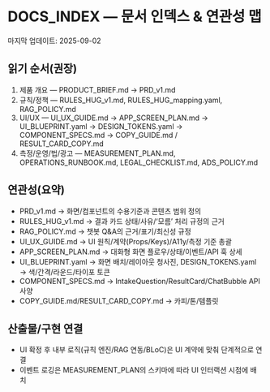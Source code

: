 # DOCS_INDEX — 문서 인덱스 & 연관성 맵

마지막 업데이트: 2025-09-02

## 읽기 순서(권장)
1) 제품 개요 — PRODUCT_BRIEF.md → PRD_v1.md
2) 규칙/정책 — RULES_HUG_v1.md, RULES_HUG_mapping.yaml, RAG_POLICY.md
3) UI/UX — UI_UX_GUIDE.md → APP_SCREEN_PLAN.md → UI_BLUEPRINT.yaml → DESIGN_TOKENS.yaml → COMPONENT_SPECS.md → COPY_GUIDE.md / RESULT_CARD_COPY.md
4) 측정/운영/법/광고 — MEASUREMENT_PLAN.md, OPERATIONS_RUNBOOK.md, LEGAL_CHECKLIST.md, ADS_POLICY.md

## 연관성(요약)
- PRD_v1.md → 화면/컴포넌트의 수용기준과 콘텐츠 범위 정의
- RULES_HUG_v1.md → 결과 카드 상태/사유/‘모름’ 처리 규정의 근거
- RAG_POLICY.md → 챗봇 Q&A의 근거/표기/최신성 규정
- UI_UX_GUIDE.md → UI 원칙/계약(Props/Keys)/A11y/측정 기준 총괄
- APP_SCREEN_PLAN.md → 대화형 화면 플로우/상태/이벤트/API 훅 상세
- UI_BLUEPRINT.yaml → 화면 배치/레이아웃 청사진, DESIGN_TOKENS.yaml → 색/간격/라운드/타이포 토큰
- COMPONENT_SPECS.md → IntakeQuestion/ResultCard/ChatBubble API 사양
- COPY_GUIDE.md/RESULT_CARD_COPY.md → 카피/톤/템플릿

## 산출물/구현 연결
- UI 확정 후 내부 로직(규칙 엔진/RAG 연동/BLoC)은 UI 계약에 맞춰 단계적으로 연결
- 이벤트 로깅은 MEASUREMENT_PLAN의 스키마에 따라 UI 인터랙션 시점에 배치

